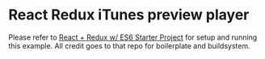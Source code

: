 # React Redux iTunes preview player

Please refer to [React + Redux w/ ES6 Starter Project](https://github.com/nicksp/redux-webpack-es6-boilerplate) for setup and running this example. All credit goes to that repo for boilerplate and buildsystem.
